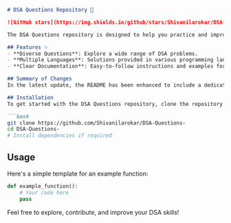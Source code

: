```markdown
# DSA Questions Repository 🤖

![GitHub stars](https://img.shields.io/github/stars/Shivanilarokar/DSA-Questions-.svg?style=social) ![GitHub forks](https://img.shields.io/github/forks/Shivanilarokar/DSA-Questions-.svg?style=social)

The DSA Questions repository is designed to help you practice and improve your coding skills through a comprehensive collection of Data Structures and Algorithms (DSA) problems.

## Features ✨
- **Diverse Questions**: Explore a wide range of DSA problems.
- **Multiple Languages**: Solutions provided in various programming languages.
- **Clear Documentation**: Easy-to-follow instructions and examples for each problem.

## Summary of Changes
In the latest update, the README has been enhanced to include a dedicated **Features** section, highlighting the core advantages of the repository. Minor formatting adjustments were also made for improved readability.

## Installation
To get started with the DSA Questions repository, clone the repository and install dependencies if required:

```bash
git clone https://github.com/Shivanilarokar/DSA-Questions-
cd DSA-Questions-
# Install dependencies if required
```

## Usage
Here's a simple template for an example function:

```python
def example_function():
    # Your code here
    pass
```

Feel free to explore, contribute, and improve your DSA skills!
```
